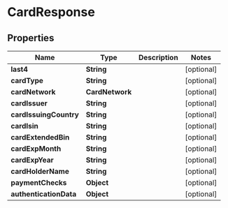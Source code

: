 

# CardResponse


## Properties

| Name | Type | Description | Notes |
|------------ | ------------- | ------------- | -------------|
|**last4** | **String** |  |  [optional] |
|**cardType** | **String** |  |  [optional] |
|**cardNetwork** | **CardNetwork** |  |  [optional] |
|**cardIssuer** | **String** |  |  [optional] |
|**cardIssuingCountry** | **String** |  |  [optional] |
|**cardIsin** | **String** |  |  [optional] |
|**cardExtendedBin** | **String** |  |  [optional] |
|**cardExpMonth** | **String** |  |  [optional] |
|**cardExpYear** | **String** |  |  [optional] |
|**cardHolderName** | **String** |  |  [optional] |
|**paymentChecks** | **Object** |  |  [optional] |
|**authenticationData** | **Object** |  |  [optional] |



